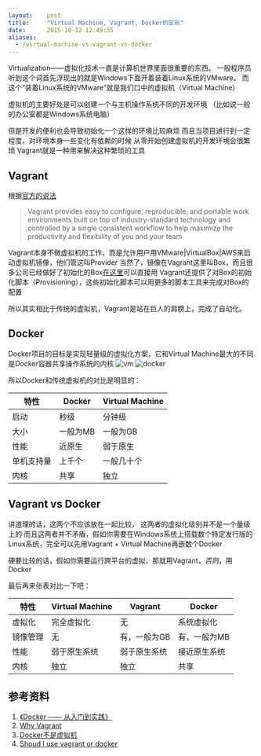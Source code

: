 ```yaml
---
layout:    post
title:     "Virtual Machine, Vagrant, Docker的区别"
date:      2015-10-12 12:49:55
aliases:
  - /virtual-machine-vs-vagrant-vs-docker
---
```


Virtualization——虚拟化技术一直是计算机世界里面很重要的东西。
一般程序员听到这个词首先浮现出的就是Windows下面开着装着Linux系统的VMware。
而这个“装着Linux系统的VMware”就是我们口中的虚拟机（Virtual Machine）

<!--MORE-->

虚拟机的主要好处是可以创建一个与主机操作系统不同的开发环境
（比如说一般的办公室都是Windows系统电脑）

但是开发的便利也会导致初始化一个这样的环境比较麻烦
而且当项目进行到一定程度，对环境本身一些变化有依赖的时候
从零开始创建虚拟机的开发环境会很繁琐
Vagrant就是一种用来解决这种繁琐的工具


## Vagrant
根据[官方的说法][why-vagrant]

> Vagrant provides easy to configure, reproducible, and portable work environments built on top of industry-standard technology and controlled by a single consistent workflow to help maximize the productivity and flexibility of you and your team

Vagrant本身不做虚拟机的工作，而是允许用户用VMware|VirtualBox|AWS来启动虚拟机镜像，他们管这叫Provider
当然了，镜像在Vagrant这里叫Box，而且很多公司已经做好了初始化的Box[在这里][hashicorp-box]可以直接用
Vagrant还提供了对Box的初始化脚本（Provisioning），这些初始化脚本可以用更多的脚本工具来完成对Box的配置

所以其实相比于传统的虚拟机，Vagrant是站在巨人的肩膀上，完成了自动化。


## Docker
Docker项目的目标是实现轻量级的虚拟化方案，它和Virtual Machine最大的不同是Docker容器共享操作系统的内核
![vm][virtual-machine]
![docker][docker-engine]

所以Docker和传统虚拟机的对比是明显的：

| 特性       | Docker   | Virtual Machine   |
|------------|----------|-------------------|
| 启动       | 秒级     | 分钟级            |
| 大小       | 一般为MB | 一般为GB          |
| 性能       | 近原生   | 弱于原生          |
| 单机支持量 | 上千个   | 一般几十个        |
| 内核       | 共享     | 独立              |


## Vagrant vs Docker
讲道理的话，这两个不应该放在一起比较， 这两者的虚拟化级别并不是一个量级上的
而且这两者并不矛盾，假如你需要在Windows系统上搭载数个特定发行版的Linux系统，完全可以先用Vagrant + Virtual Machine再嵌数个Docker

硬要比较的话，假如你需要运行跨平台的虚拟，那就用Vagrant，*否则*，用Docker

最后再来张表对比一下吧：

| 特性     | Virtual Machine | Vagrant      | Docker       |
|----------|-----------------|--------------|--------------|
| 虚拟化   | 完全虚拟化      | 无           | 系统虚拟化   |
| 镜像管理 | 无              | 有，一般为GB | 有，一般为MB |
| 性能     | 弱于原生系统    | 弱于原生系统 | 接近原生系统 |
| 内核     | 独立            | 独立         | 共享         |


## 参考资料
1. [《Docker —— 从入门到实践》][docker-the-book]
2. [Why Vagrant][why-vagrant]
3. [Docker不是虚拟机][docker-by-shell909090]
4. [Shoud I use vagrant or docker][so-vagrant-or-docker]

[why-vagrant]:             https://docs.vagrantup.com/v2/why-vagrant/index.html
[hashicorp-box]:           https://atlas.hashicorp.com/boxes/search
[virtual-machine]:         http://dockerpool.com/static/books/docker_practice/_images/virtualization.png
[docker-engine]:           http://dockerpool.com/static/books/docker_practice/_images/docker.png
[docker-the-book]:         http://dockerpool.com/static/books/docker_practice/index.html
[docker-by-shell909090]:   https://github.com/shell909090/slides/blob/master/md/docker.md
[so-vagrant-or-docker]:    http://stackoverflow.com/questions/16647069/should-i-use-vagrant-or-docker-io-for-creating-an-isolated-environment
